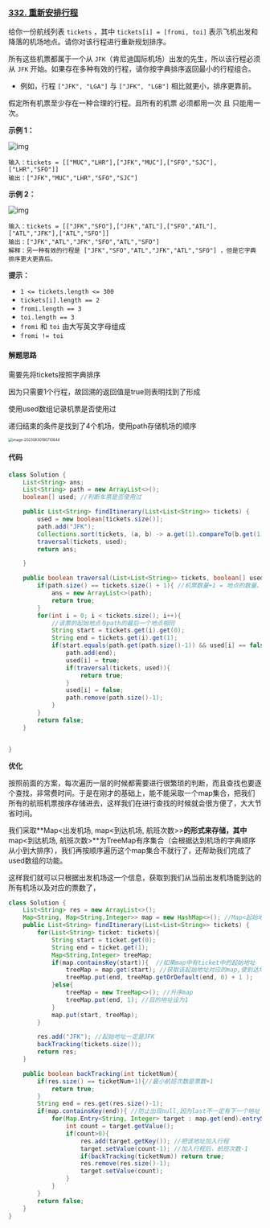 ### [332. 重新安排行程](https://leetcode.cn/problems/reconstruct-itinerary/)

给你一份航线列表 `tickets` ，其中 `tickets[i] = [fromi, toi]` 表示飞机出发和降落的机场地点。请你对该行程进行重新规划排序。

所有这些机票都属于一个从 `JFK`（肯尼迪国际机场）出发的先生，所以该行程必须从 `JFK` 开始。如果存在多种有效的行程，请你按字典排序返回最小的行程组合。

- 例如，行程 `["JFK", "LGA"]` 与 `["JFK", "LGB"]` 相比就更小，排序更靠前。

假定所有机票至少存在一种合理的行程。且所有的机票 必须都用一次 且 只能用一次。

 

**示例 1：**

![img](https://assets.leetcode.com/uploads/2021/03/14/itinerary1-graph.jpg)

```
输入：tickets = [["MUC","LHR"],["JFK","MUC"],["SFO","SJC"],["LHR","SFO"]]
输出：["JFK","MUC","LHR","SFO","SJC"]
```

**示例 2：**

![img](https://assets.leetcode.com/uploads/2021/03/14/itinerary2-graph.jpg)

```
输入：tickets = [["JFK","SFO"],["JFK","ATL"],["SFO","ATL"],["ATL","JFK"],["ATL","SFO"]]
输出：["JFK","ATL","JFK","SFO","ATL","SFO"]
解释：另一种有效的行程是 ["JFK","SFO","ATL","JFK","ATL","SFO"] ，但是它字典排序更大更靠后。
```

 

**提示：**

- `1 <= tickets.length <= 300`
- `tickets[i].length == 2`
- `fromi.length == 3`
- `toi.length == 3`
- `fromi` 和 `toi` 由大写英文字母组成
- `fromi != toi`



#### 解题思路

需要先将tickets按照字典排序

因为只需要1个行程，故回溯的返回值是true则表明找到了形成

使用used数组记录机票是否使用过

递归结束的条件是找到了4个机场，使用path存储机场的顺序

<img src="https://palepics.oss-cn-guangzhou.aliyuncs.com/img/image-20230830190710844.png" alt="image-20230830190710844" style="zoom:50%;" />



#### 代码

```java
class Solution {
    List<String> ans;
    List<String> path = new ArrayList<>();
    boolean[] used; //判断车票是否使用过

    public List<String> findItinerary(List<List<String>> tickets) {
        used = new boolean[tickets.size()]; 
        path.add("JFK");
        Collections.sort(tickets, (a, b) -> a.get(1).compareTo(b.get(1)));
        traversal(tickets, used);
        return ans;

    }

    public boolean traversal(List<List<String>> tickets, boolean[] used){
        if(path.size() == tickets.size() + 1){ //机票数量+1 = 地点的数量，结束递归
            ans = new ArrayList<>(path);
            return true;
        }
        for(int i = 0; i < tickets.size(); i++){
            //该票的起始地点与path的最后一个地点相同
            String start = tickets.get(i).get(0);
            String end = tickets.get(i).get(1);
            if(start.equals(path.get(path.size()-1)) && used[i] == false){
                path.add(end);
                used[i] = true;
                if(traversal(tickets, used)){
                    return true;
                }
                used[i] = false;
                path.remove(path.size()-1);
            }
        }
        return false;
    }


}
```



**优化**

按照前面的方案，每次遍历一层的时候都需要进行很繁琐的判断，而且查找也要逐个查找，非常费时间。于是在刚才的基础上，能不能采取一个map集合，把我们所有的航班机票按序存储进去，这样我们在进行查找的时候就会很方便了，大大节省时间。

我们采取**Map<出发机场, map<到达机场, 航班次数>>**的形式来存储，其中**map<到达机场, 航班次数>**为TreeMap有序集合（会根据达到机场的字典顺序从小到大排序），我们再按顺序遍历这个map集合不就行了，还帮助我们完成了used数组的功能。

这样我们就可以只根据出发机场这一个信息，获取到我们从当前出发机场能到达的所有机场以及对应的票数了，


```java
class Solution {
    List<String> res = new ArrayList<>();
    Map<String, Map<String,Integer>> map = new HashMap<>(); //Map<起始地址，Map<到达地址，航班次数>> ,航班次数就是票数，0说明已经没有到达该地址的票
    public List<String> findItinerary(List<List<String>> tickets) {
        for(List<String> ticket: tickets){
            String start = ticket.get(0);
            String end = ticket.get(1);
            Map<String,Integer> treeMap;
            if(map.containsKey(start)){  //如果map中有ticket中的起始地址
                treeMap = map.get(start); //获取该起始地址对应的map,使到达地址航班次数+1
                treeMap.put(end, treeMap.getOrDefault(end, 0) + 1 );
            }else{
                treeMap = new TreeMap<>(); //升序map
                treeMap.put(end, 1); //目的地址设为1
            }
            map.put(start, treeMap);
        }

        res.add("JFK"); //起始地址一定是JFK
        backTracking(tickets.size());
        return res;
    }

    public boolean backTracking(int ticketNum){
        if(res.size() == ticketNum+1){//最小航班次数是票数+1
            return true; 
        }
        String end = res.get(res.size()-1);
        if(map.containsKey(end)){ //防止出现null,因为last不一定有下一个地址
            for(Map.Entry<String, Integer> target : map.get(end).entrySet()){  //获取路程中最后一个地址的映射
                int count = target.getValue(); 
                if(count>0){
                    res.add(target.getKey()); //把该地址加入行程
                    target.setValue(count-1); //加入行程后，航班次数-1
                    if(backTracking(ticketNum)) return true;
                    res.remove(res.size()-1);
                    target.setValue(count);
                }
            }
        }
        return false;
    }
}
```

